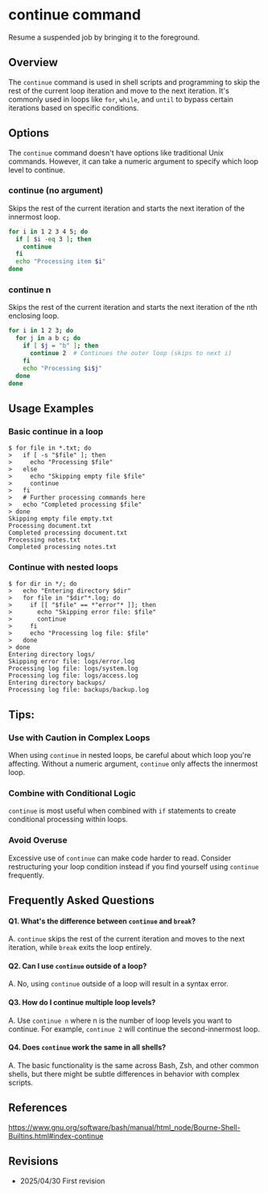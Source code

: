 # continue command

Resume a suspended job by bringing it to the foreground.

## Overview

The `continue` command is used in shell scripts and programming to skip the rest of the current loop iteration and move to the next iteration. It's commonly used in loops like `for`, `while`, and `until` to bypass certain iterations based on specific conditions.

## Options

The `continue` command doesn't have options like traditional Unix commands. However, it can take a numeric argument to specify which loop level to continue.

### **continue (no argument)**

Skips the rest of the current iteration and starts the next iteration of the innermost loop.

```bash
for i in 1 2 3 4 5; do
  if [ $i -eq 3 ]; then
    continue
  fi
  echo "Processing item $i"
done
```

### **continue n**

Skips the rest of the current iteration and starts the next iteration of the nth enclosing loop.

```bash
for i in 1 2 3; do
  for j in a b c; do
    if [ $j = "b" ]; then
      continue 2  # Continues the outer loop (skips to next i)
    fi
    echo "Processing $i$j"
  done
done
```

## Usage Examples

### Basic continue in a loop

```console
$ for file in *.txt; do
>   if [ -s "$file" ]; then
>     echo "Processing $file"
>   else
>     echo "Skipping empty file $file"
>     continue
>   fi
>   # Further processing commands here
>   echo "Completed processing $file"
> done
Skipping empty file empty.txt
Processing document.txt
Completed processing document.txt
Processing notes.txt
Completed processing notes.txt
```

### Continue with nested loops

```console
$ for dir in */; do
>   echo "Entering directory $dir"
>   for file in "$dir"*.log; do
>     if [[ "$file" == *"error"* ]]; then
>       echo "Skipping error file: $file"
>       continue
>     fi
>     echo "Processing log file: $file"
>   done
> done
Entering directory logs/
Skipping error file: logs/error.log
Processing log file: logs/system.log
Processing log file: logs/access.log
Entering directory backups/
Processing log file: backups/backup.log
```

## Tips:

### Use with Caution in Complex Loops

When using `continue` in nested loops, be careful about which loop you're affecting. Without a numeric argument, `continue` only affects the innermost loop.

### Combine with Conditional Logic

`continue` is most useful when combined with `if` statements to create conditional processing within loops.

### Avoid Overuse

Excessive use of `continue` can make code harder to read. Consider restructuring your loop condition instead if you find yourself using `continue` frequently.

## Frequently Asked Questions

#### Q1. What's the difference between `continue` and `break`?
A. `continue` skips the rest of the current iteration and moves to the next iteration, while `break` exits the loop entirely.

#### Q2. Can I use `continue` outside of a loop?
A. No, using `continue` outside of a loop will result in a syntax error.

#### Q3. How do I continue multiple loop levels?
A. Use `continue n` where n is the number of loop levels you want to continue. For example, `continue 2` will continue the second-innermost loop.

#### Q4. Does `continue` work the same in all shells?
A. The basic functionality is the same across Bash, Zsh, and other common shells, but there might be subtle differences in behavior with complex scripts.

## References

https://www.gnu.org/software/bash/manual/html_node/Bourne-Shell-Builtins.html#index-continue

## Revisions

- 2025/04/30 First revision
